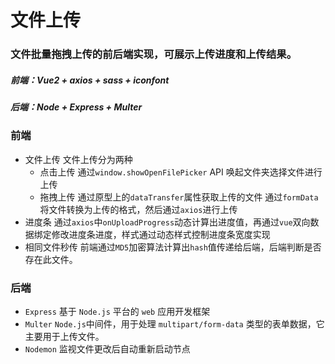 # 文件上传

### 文件批量拖拽上传的前后端实现，可展示上传进度和上传结果。

##### 前端：Vue2 + axios + sass + iconfont
##### 后端：Node + Express + Multer

### 前端
* 文件上传
    文件上传分为两种
    - 点击上传 通过`window.showOpenFilePicker` API 唤起文件夹选择文件进行上传
    - 拖拽上传 通过原型上的`dataTransfer`属性获取上传的文件
    通过`formData`将文件转换为上传的格式，然后通过`axios`进行上传
* 进度条
    通过`axios`中`onUploadProgress`动态计算出进度值，再通过`vue`双向数据绑定修改进度条进度，样式通过动态样式控制进度条宽度实现
* 相同文件秒传
    前端通过`MD5`加密算法计算出`hash`值传递给后端，后端判断是否存在此文件。
### 后端
* `Express` 基于 `Node.js` 平台的 `web` 应用开发框架
* `Multer`  `Node.js`中间件，用于处理 `multipart/form-data` 类型的表单数据，它主要用于上传文件。
* `Nodemon` 监视文件更改后自动重新启动节点

